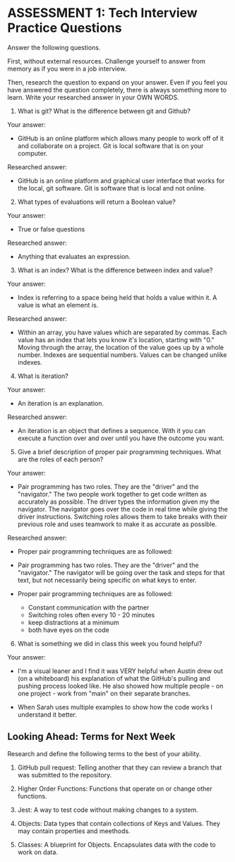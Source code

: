 # ASSESSMENT 1: Tech Interview Practice Questions
Answer the following questions.

First, without external resources. Challenge yourself to answer from memory as if you were in a job interview.

Then, research the question to expand on your answer. Even if you feel you have answered the question completely, there is always something more to learn. Write your researched answer in your OWN WORDS.

1. What is git? What is the difference between git and Github?

  Your answer:

  - GitHub is an online platform which allows many people to work off of it and collaborate on a project. Git is local software that is on your computer.

  Researched answer:

  - GitHub is an online platform and graphical user interface that works for the local, git software. Git is software that is local and not online.


2. What types of evaluations will return a Boolean value?

  Your answer:

  - True or false questions

  Researched answer:

  - Anything that evaluates an expression.



3. What is an index? What is the difference between index and value?

  Your answer:

  - Index is referring to a space being held that holds a value within it. A value is what an element is.

  Researched answer:

  - Within an array, you have values which are separated by commas. Each value has an index that lets you know it's location, starting with "0." Moving through the array, the location of the value goes up by a whole number. Indexes are sequential numbers. Values can be changed unlike indexes.



4. What is iteration?

  Your answer:

  - An iteration is an explanation.

  Researched answer:

  - An iteration is an object that defines a sequence.  With it you can execute a function over and over until you have the outcome you want.

5. Give a brief description of proper pair programming techniques. What are the roles of each person?

  Your answer:

  - Pair programming has two roles. They are the "driver" and the "navigator." The two people work together to get code written as accurately as possible. The driver types the information given my the navigator. The navigator goes over the code in real time while giving the driver instructions. Switching roles allows them to take breaks with their previous role and uses teamwork to make it as accurate as possible.

  Researched answer:

  - Proper pair programming techniques are as followed:


  - Pair programming has two roles. They are the "driver" and the "navigator." The navigator will be going over the task and steps for that text, but not necessarily being specific on what keys to enter.

  - Proper pair programming techniques are as followed:
    - Constant communication with the partner
    - Switching roles often every 10 - 20 minutes
    - keep distractions at a minimum
    - both have eyes on the code



6. What is something we did in class this week you found helpful?  

  Your answer:

  - I'm a visual leaner and I find it was VERY helpful when Austin drew out (on a whiteboard) his explanation of what the GitHub's pulling and pushing process looked like. He also showed how multiple people - on one project - work from "main" on their separate branches.

  - When Sarah uses multiple examples to show how the code works I understand it better.  


## Looking Ahead: Terms for Next Week

Research and define the following terms to the best of your ability.

1. GitHub pull request: Telling another that they can review a branch that was submitted to the repository.

2. Higher Order Functions: Functions that operate on or change other functions.

3. Jest: A way to test code without making changes to a system.

4. Objects: Data types that contain collections of Keys and Values. They may contain properties and meethods.

5. Classes: A blueprint for Objects. Encapsulates data with the code to work on data.
